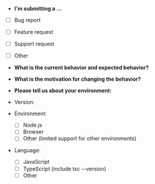 <!--

For general support, howto, coding and bundling questions, please
use the Substrate & Polkadot StackExchange at

  https://substrate.stackexchange.com/

and get other ecosystem developers involved. This issues in this
repository are meant for the tracking of feature requests and bug
reports.

While all issues are looked at non-bug and non-features would take
quite a bit longer to get to and may yield less than satisfactory
responses in this format.

Additionally, please ensure you have done a search on the existing
and closed issues before logging a new request. This saves time on
all sides.

-->


* **I'm submitting a ...**

<!---

REQUIRED:

Classify the type of report your are submitting

-->

  - [ ] Bug report
  - [ ] Feature request
  - [ ] Support request
  - [ ] Other


* **What is the current behavior and expected behavior?**

<!---

REQUIRED:

If you're describing a bug, tell us what should happen. If you're
suggesting a change/improvement, tell us how it should work.

-->


* **What is the motivation for changing the behavior?**

<!---

OPTIONAL:

Suggest a motivation for the request or ideas how to implement the
addition or change

-->


* **Please tell us about your environment:**

<!---

REQUIRED:

Include as many relevant details about the environment in which you
experienced the issue. Also ensure that you have tested against the
latest stable releases if you believe this to be a bug

-->

  - Version:
  - Environment:

    - [ ] Node.js
    - [ ] Browser
    - [ ] Other (limited support for other environments)

  - Language:

    - [ ] JavaScript
    - [ ] TypeScript (include tsc --version)
    - [ ] Other
